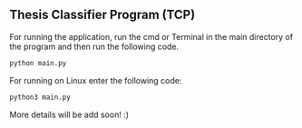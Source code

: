 ## Thesis Classifier Program (TCP)

For running the application, run the cmd or Terminal in the main directory of the program and then run the following code.

```python
python main.py
```
For running on Linux enter the following code:
```python
python3 main.py
```

More details will be add soon! :)


